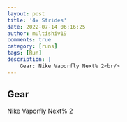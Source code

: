 ```yaml
---
layout: post
title: '4x Strides'
date: 2022-07-14 06:16:25
author: multishiv19
comments: true
category: [runs]
tags: [Run]
description: |
    Gear: Nike Vaporfly Next% 2<br/>
---
```


## Gear
Nike Vaporfly Next% 2



<div width='100%' class='strava-embed-placeholder' data-embed-type='activity' data-embed-id='7463974000'></div>
<script src='https://strava-embeds.com/embed.js'></script>
